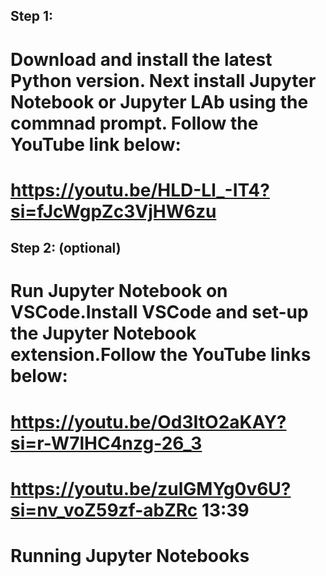 ## Step 1:
# Download and install the latest Python version. Next install Jupyter Notebook or Jupyter LAb using the commnad prompt. Follow the YouTube link below:
# https://youtu.be/HLD-Ll_-IT4?si=fJcWgpZc3VjHW6zu


## Step 2: (optional)
# Run Jupyter Notebook on VSCode.Install VSCode and set-up the Jupyter Notebook extension.Follow the YouTube links below:
# https://youtu.be/Od3ItO2aKAY?si=r-W7lHC4nzg-26_3
# https://youtu.be/zulGMYg0v6U?si=nv_voZ59zf-abZRc 13:39 
# Running Jupyter Notebooks
